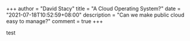+++
author = "David Stacy"
title = "A Cloud Operating System?"
date = "2021-07-18T10:52:59+08:00"
description = "Can we make public cloud easy to manage?"
comment = true
+++

test
